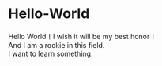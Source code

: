 # Hello-World
Hello World！I wish it will be my best honor！  
And I am a rookie in this field.  
I want to learn something.

